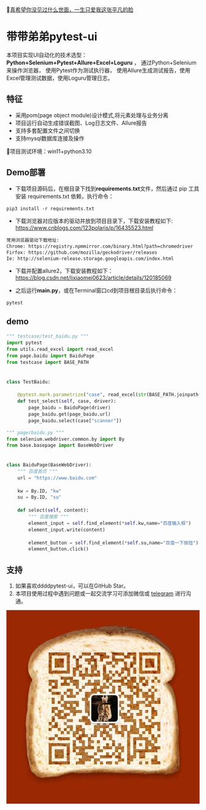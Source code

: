 :link:[真希望你没见过什么世面，一生只爱我这张平凡的脸](https://music.163.com/#/song?id=1963720173)

# 带带弟弟pytest-ui

本项目实现UI自动化的技术选型：**Python+Selenium+Pytest+Allure+Excel+Loguru** ，
通过Python+Selenium来操作浏览器， 使用Pytest作为测试执行器，
使用Allure生成测试报告，使用Excel管理测试数据，使用Loguru管理日志。

## 特征

- 采用pom(page object module)设计模式,将元素处理与业务分离
- 项目运行自动生成错误截图、Log日志文件、Allure报告
- 支持多套配置文件之间切换
- 支持mysql数据库连接及操作

:loudspeaker:项目测试环境：win11+python3.10

## Demo部署

- 下载项目源码后，在根目录下找到**requirements.txt**文件，然后通过 pip 工具安装 requirements.txt 依赖，执行命令：

```shell
pip3 install -r requirements.txt
```
- 下载浏览器对应版本的驱动并放到项目目录下，下载安装教程如下: https://www.cnblogs.com/123polaris/p/16435523.html
```text
常用浏览器驱动下载地址:
Chrome: https://registry.npmmirror.com/binary.html?path=chromedriver
Firfox: https://github.com/mozilla/geckodriver/releases
Ie: http://selenium-release.storage.googleapis.com/index.html
```
- 下载并配置allure2，下载安装教程如下：https://blog.csdn.net/lixiaomei0623/article/details/120185069

- 之后运行**main.py**，或在Terminal窗口cd到项目根目录后执行命令：

```shell
pytest
```

## demo

```python
""" testcase/test_baidu.py """
import pytest
from utils.read_excel import read_excel
from page.baidu import BaiduPage
from testcase import BASE_PATH


class TestBaidu:

	@pytest.mark.parametrize("case", read_excel(str(BASE_PATH.joinpath("baidu.xlsx"))))
	def test_select(self, case, driver):
		page_baidu = BaiduPage(driver)
		page_baidu.get(page_baidu.url)
		page_baidu.select(case["scanner"])
```

```python
""" page/baidu.py """
from selenium.webdriver.common.by import By
from base.basepage import BaseWebDriver


class BaiduPage(BaseWebDriver):
	""" 百度首页 """
	url = "https://www.baidu.com"
	
	kw = By.ID, "kw"
	su = By.ID, "su"

	def select(self, content):
		""" 百度搜索 """
		element_input = self.find_element(*self.kw,name="百度输入框")
		element_input.write(content)
		
		element_button = self.find_element(*self.su,name="百度一下按钮")
		element_button.click()
```

## 支持

1. 如果喜欢ddddpytest-ui，可以在GitHub Star。
2. 本项目使用过程中遇到问题或一起交流学习可添加微信或
[telegram](https://t.me/qingtest) 进行沟通。

![vx](img/vx.jpg)